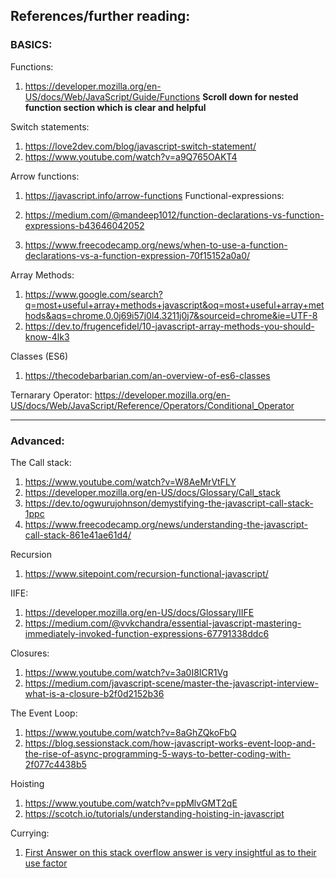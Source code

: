 ## References/further reading:

### BASICS:

Functions:

1. https://developer.mozilla.org/en-US/docs/Web/JavaScript/Guide/Functions
   **Scroll down for nested function section which is clear and helpful**

Switch statements:

1. https://love2dev.com/blog/javascript-switch-statement/
2. https://www.youtube.com/watch?v=a9Q765OAKT4

Arrow functions:

1. https://javascript.info/arrow-functions
   Functional-expressions:

1. https://medium.com/@mandeep1012/function-declarations-vs-function-expressions-b43646042052
1. https://www.freecodecamp.org/news/when-to-use-a-function-declarations-vs-a-function-expression-70f15152a0a0/

Array Methods:

1. https://www.google.com/search?q=most+useful+array+methods+javascript&oq=most+useful+array+methods&aqs=chrome.0.0j69i57j0l4.3211j0j7&sourceid=chrome&ie=UTF-8
2. https://dev.to/frugencefidel/10-javascript-array-methods-you-should-know-4lk3

Classes (ES6)

1. https://thecodebarbarian.com/an-overview-of-es6-classes

Ternarary Operator:
https://developer.mozilla.org/en-US/docs/Web/JavaScript/Reference/Operators/Conditional_Operator

---

### Advanced:

The Call stack:

1. https://www.youtube.com/watch?v=W8AeMrVtFLY
2. https://developer.mozilla.org/en-US/docs/Glossary/Call_stack
3. https://dev.to/ogwurujohnson/demystifying-the-javascript-call-stack-1ppc
4. https://www.freecodecamp.org/news/understanding-the-javascript-call-stack-861e41ae61d4/

Recursion

1. https://www.sitepoint.com/recursion-functional-javascript/

IIFE:

1. https://developer.mozilla.org/en-US/docs/Glossary/IIFE
2. https://medium.com/@vvkchandra/essential-javascript-mastering-immediately-invoked-function-expressions-67791338ddc6

Closures:

1. https://www.youtube.com/watch?v=3a0I8ICR1Vg
2. https://medium.com/javascript-scene/master-the-javascript-interview-what-is-a-closure-b2f0d2152b36

The Event Loop:

1. https://www.youtube.com/watch?v=8aGhZQkoFbQ
2. https://blog.sessionstack.com/how-javascript-works-event-loop-and-the-rise-of-async-programming-5-ways-to-better-coding-with-2f077c4438b5

Hoisting

1. https://www.youtube.com/watch?v=ppMlvGMT2qE
2. https://scotch.io/tutorials/understanding-hoisting-in-javascript

Currying:

1. [First Answer on this stack overflow answer is very insightful as to their use factor](https://softwareengineering.stackexchange.com/questions/185585/what-is-the-advantage-of-currying)
